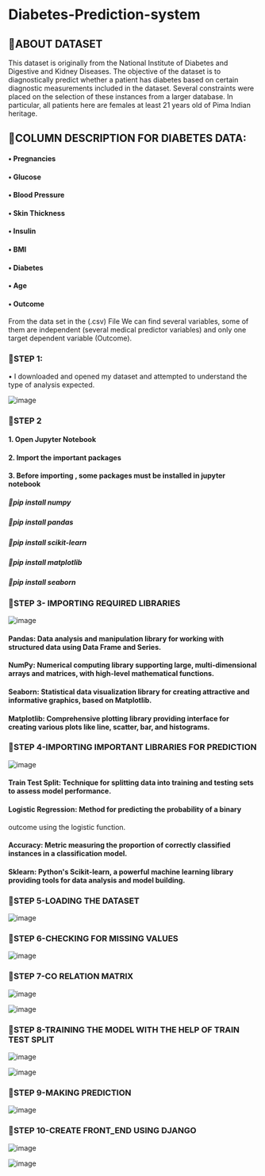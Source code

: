 # Diabetes-Prediction-system

## 💫ABOUT DATASET 
This dataset is originally from the National Institute of Diabetes and Digestive 
and Kidney Diseases. The objective of the dataset is to diagnostically predict 
whether a patient has diabetes based on certain diagnostic measurements 
included in the dataset. Several constraints were placed on the selection of 
these instances from a larger database. In particular, all patients here are 
females at least 21 years old of Pima Indian heritage.  

## 💫COLUMN DESCRIPTION FOR DIABETES DATA: 
#### • Pregnancies 
#### • Glucose 
#### • Blood Pressure 
#### • Skin Thickness 
#### • Insulin 
#### • BMI 
#### • Diabetes 
#### • Age 
#### • Outcome 

From the data set in the (.csv) File We can find several variables, some of them are independent (several medical predictor variables) and only one target dependent variable (Outcome). 

### 📲STEP 1: 
• I downloaded and opened my dataset and attempted to understand the type of 
analysis expected.

![image](https://github.com/NishadiSS/MeriSKILL-Internship-Diabetes-Prediction-system/assets/119886016/3af536b7-bedd-4071-837f-9082dd7b4c89)

### 📲STEP 2
#### 1. Open Jupyter Notebook
#### 2. Import the important packages  
#### 3. Before importing , some packages must be installed in jupyter notebook 

##### 🌟pip install numpy 
##### 🌟pip install pandas 
##### 🌟pip install scikit-learn 
##### 🌟pip install matplotlib 
##### 🌟pip install seaborn 

### 📲STEP 3-  IMPORTING REQUIRED LIBRARIES 
![image](https://github.com/NishadiSS/MeriSKILL-Internship-Diabetes-Prediction-system/assets/119886016/bcfa1832-af15-460a-aac7-347148dd6ade)

#### Pandas: Data analysis and manipulation library for working with structured data using Data Frame and Series. 
#### NumPy: Numerical computing library supporting large, multi-dimensional arrays and matrices, with high-level mathematical functions. 
#### Seaborn: Statistical data visualization library for creating attractive and informative graphics, based on Matplotlib. 
#### Matplotlib: Comprehensive plotting library providing  interface for creating various plots like line, scatter, bar, and histograms. 

### 📲STEP 4-IMPORTING IMPORTANT LIBRARIES FOR PREDICTION
![image](https://github.com/NishadiSS/MeriSKILL-Internship-Diabetes-Prediction-system/assets/119886016/0266a2cd-9008-4ec6-ba2c-19fc8906ef14)

#### Train Test Split: Technique for splitting data into training and testing sets to assess model performance. 
#### Logistic Regression: Method for predicting the probability of a binary 
outcome using the logistic function. 
#### Accuracy: Metric measuring the proportion of correctly classified instances in a classification model. 
#### Sklearn: Python's Scikit-learn, a powerful machine learning library providing tools for data analysis and model building.

 ### 📲STEP 5-LOADING THE DATASET
 ![image](https://github.com/NishadiSS/MeriSKILL-Internship-Diabetes-Prediction-system/assets/119886016/0a7592ab-9b76-4f7a-9480-2e86701f37d0)

 ### 📲STEP 6-CHECKING FOR MISSING VALUES
 ![image](https://github.com/NishadiSS/MeriSKILL-Internship-Diabetes-Prediction-system/assets/119886016/66169551-e9b7-4a3f-a531-b258167bce3b)

### 📲STEP 7-CO RELATION MATRIX
  ![image](https://github.com/NishadiSS/MeriSKILL-Internship-Diabetes-Prediction-system/assets/119886016/21c3ff11-4e4b-4e66-8a5b-8f8e56a2ed5d)

  ![image](https://github.com/NishadiSS/MeriSKILL-Internship-Diabetes-Prediction-system/assets/119886016/85fd1ba0-5dc8-4133-9ffb-c1919528154e)

### 📲STEP 8-TRAINING THE MODEL WITH THE HELP OF TRAIN TEST SPLIT 
![image](https://github.com/NishadiSS/MeriSKILL-Internship-Diabetes-Prediction-system/assets/119886016/73f3300c-a3d5-4707-858e-c394965dc807)


![image](https://github.com/NishadiSS/MeriSKILL-Internship-Diabetes-Prediction-system/assets/119886016/a9458bab-0b01-4264-b23a-77c9e5e1d7a0)

### 📲STEP 9-MAKING PREDICTION
![image](https://github.com/NishadiSS/MeriSKILL-Internship-Diabetes-Prediction-system/assets/119886016/a7aff9ae-d4fc-4778-8d8d-592f17546f40)

### 📲STEP 10-CREATE FRONT_END USING DJANGO

![image](https://github.com/NishadiSS/MeriSKILL-Internship-Diabetes-Prediction-system/assets/119886016/012aefb7-8a88-4168-8999-187fa7fdb32b)

![image](https://github.com/NishadiSS/MeriSKILL-Internship-Diabetes-Prediction-system/assets/119886016/bc8371a3-23a7-42ce-b4b0-41422724fd11)






  

 








